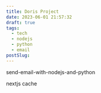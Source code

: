 ```yaml
---
title: Doris Project
date: 2023-06-01 21:57:32
draft: true
tags:
  - tech
  - nodejs
  - python
  - email
postSlug:
---
```


send-email-with-nodejs-and-python

nextjs cache
